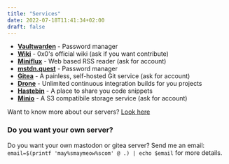```yaml
---
title: "Services"
date: 2022-07-18T11:41:34+02:00
draft: false
---
```


- **[Vaultwarden](https://vault.0x0.sk/)** - Password manager
- **[Wiki](https://wiki.0x0.sk/)** - 0x0's official wiki (ask if you want contribute)
- **[Miniflux](https://miniflux.0x0.sk/)** - Web based RSS reader (ask for account)
- **[mstdn.quest](https://mstdn.quest/)** - Password manager
- **[Gitea](https://git.0x0.sk/)** - A painless, self-hosted Git service (ask for account)
- **[Drone](https://drone.0x0.sk/)** - Unlimited continuous integration builds for you projects
- **[Hastebin](https://hastebin.0x0.sk/)** - A place to share you code snippets
- **[Minio](https://s3-console.0x0.sk/)** - A S3 compatibile storage service (ask for account)

Want to know more about our servers? [Look here](https://wiki.0x0.sk/en/cloud-services#our-servers)

### Do you want your own server?

Do you want your own mastodon or gitea server? Send me an email: `email=$(printf 'may%smaymeow%scom' @ .) | echo $email` for more details.
